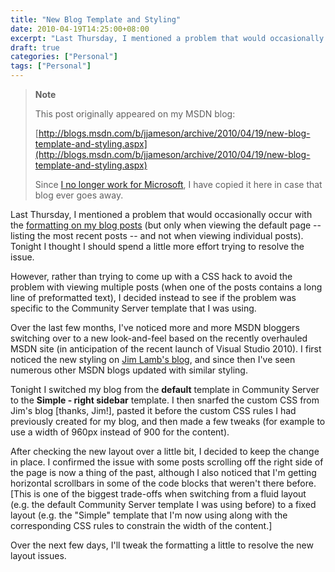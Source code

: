 ```yaml
---
title: "New Blog Template and Styling"
date: 2010-04-19T14:25:00+08:00
excerpt: "Last Thursday, I mentioned a problem that would occasionally occur with the formatting on my blog posts (but only when viewing the default page -- listing the most recent posts -- and not when viewing individual posts). Tonight I thought I should spend..."
draft: true
categories: ["Personal"]
tags: ["Personal"]
---
```


> **Note**
> 
> This post originally appeared on my MSDN blog:
> 
> [http://blogs.msdn.com/b/jjameson/archive/2010/04/19/new-blog-template-and-styling.aspx](http://blogs.msdn.com/b/jjameson/archive/2010/04/19/new-blog-template-and-styling.aspx)
> 
> Since [I no longer work for Microsoft](/blog/jjameson/2011/09/02/last-day-with-microsoft), I have copied it here in case that blog ever goes away.

Last Thursday, I mentioned a problem that would occasionally occur with the [formatting on my blog posts](/blog/jjameson/2010/04/15/blog-post-formatting-issues) (but only when viewing the default page -- listing the most recent posts -- and not when viewing individual posts). Tonight I thought I should spend a little more effort trying to resolve the issue.

However, rather than trying to come up with a CSS hack to avoid the problem with viewing multiple posts (when one of the posts contains a long line of preformatted text), I decided instead to see if the problem was specific to the Community Server template that I was using.

Over the last few months, I've noticed more and more MSDN bloggers switching over to a new look-and-feel based on the recently overhauled MSDN site (in anticipation of the recent launch of Visual Studio 2010). I first noticed the new styling on [Jim Lamb's blog](http://blogs.msdn.com/jimlamb/), and since then I've seen numerous other MSDN blogs updated with similar styling.

Tonight I switched my blog from the **default** template in Community Server to the **Simple - right sidebar** template. I then snarfed the custom CSS from Jim's blog [thanks, Jim!], pasted it before the custom CSS rules I had previously created for my blog, and then made a few tweaks (for example to use a width of 960px instead of 900 for the content).

After checking the new layout over a little bit, I decided to keep the change in place. I confirmed the issue with some posts scrolling off the right side of the page is now a thing of the past, although I also noticed that I'm getting horizontal scrollbars in some of the code blocks that weren't there before. [This is one of the biggest trade-offs when switching from a fluid layout (e.g. the default Community Server template I was using before) to a fixed layout (e.g. the "Simple" template that I'm now using along with the corresponding CSS rules to constrain the width of the content.]

Over the next few days, I'll tweak the formatting a little to resolve the new layout issues.

